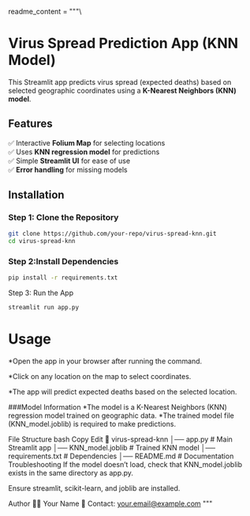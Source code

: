 readme_content = """\
# **Virus Spread Prediction App (KNN Model)**  

This Streamlit app predicts virus spread (expected deaths) based on selected geographic coordinates using a **K-Nearest Neighbors (KNN) model**.  

## **Features**  
✅ Interactive **Folium Map** for selecting locations  
✅ Uses **KNN regression model** for predictions  
✅ Simple **Streamlit UI** for ease of use  
✅ **Error handling** for missing models  

## **Installation**  
### **Step 1: Clone the Repository**  
```bash
git clone https://github.com/your-repo/virus-spread-knn.git
cd virus-spread-knn
```
### **Step 2:Install Dependencies**  
```bash
pip install -r requirements.txt
```
Step 3: Run the App
```bash
streamlit run app.py
```

# **Usage**
*Open the app in your browser after running the command.

*Click on any location on the map to select coordinates.

*The app will predict expected deaths based on the selected location.

###Model Information
*The model is a K-Nearest Neighbors (KNN) regression model trained on geographic data.
*The trained model file (KNN_model.joblib) is required to make predictions.

File Structure
bash
Copy
Edit
📂 virus-spread-knn
│── app.py              # Main Streamlit app
│── KNN_model.joblib    # Trained KNN model
│── requirements.txt    # Dependencies
│── README.md           # Documentation
Troubleshooting
If the model doesn’t load, check that KNN_model.joblib exists in the same directory as app.py.

Ensure streamlit, scikit-learn, and joblib are installed.

Author
👨‍💻 Your Name
📧 Contact: your.email@example.com
"""

